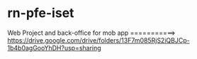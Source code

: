 # rn-pfe-iset
Web Project and back-office for mob app ===========> https://drive.google.com/drive/folders/13F7m085RjS2iQBJCp-1b4b0agGooYhDH?usp=sharing
